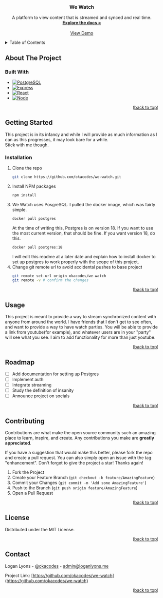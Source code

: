 <!-- Improved compatibility of back to top link: See: https://github.com/othneildrew/Best-README-Template/pull/73 -->
<a id="readme-top"></a>
<!--
*** Thanks for checking out the Best-README-Template. If you have a suggestion
*** that would make this better, please fork the repo and create a pull request
*** or simply open an issue with the tag "enhancement".
*** Don't forget to give the project a star!
*** Thanks again! Now go create something AMAZING! :D
-->



<!-- PROJECT SHIELDS -->
<!--
*** I'm using markdown "reference style" links for readability.
*** Reference links are enclosed in brackets [ ] instead of parentheses ( ).
*** See the bottom of this document for the declaration of the reference variables
*** for contributors-url, forks-url, etc. This is an optional, concise syntax you may use.
*** https://www.markdownguide.org/basic-syntax/#reference-style-links
-->
<!-- [![Contributors][contributors-shield]][contributors-url]
[![Forks][forks-shield]][forks-url]
[![Stargazers][stars-shield]][stars-url]
[![Issues][issues-shield]][issues-url]
[![project_license][license-shield]][license-url]
[![LinkedIn][linkedin-shield]][linkedin-url] -->



<!-- PROJECT LOGO -->
<br />
<!-- <div align="center">
  <a href="https://github.com/okacodes/we-watch">
    <img src="images/logo.png" alt="Logo" width="80" height="80">
  </a> -->

<h3 align="center">We Watch</h3>

  <p align="center">
    A platform to view content that is streamed and synced and real time.
    <br />
    <a href="https://github.com/okacodes/we-watch"><strong>Explore the docs »</strong></a>
    <br />
    <br />
    <a href="https://github.com/okacodes/we-watch">View Demo</a>
    <!-- &middot;
    <a href="https://github.com/okacodes/we-watch/issues/new?labels=bug&template=bug-report---.md">Report Bug</a>
    &middot;
    <a href="https://github.com/okacodes/we-watch/issues/new?labels=enhancement&template=feature-request---.md">Request Feature</a> -->
  </p>
</div>



<!-- TABLE OF CONTENTS -->
<details>
  <summary>Table of Contents</summary>
  <ol>
    <li>
      <a href="#about-the-project">About The Project</a>
      <ul>
        <li><a href="#built-with">Built With</a></li>
      </ul>
    </li>
    <li>
      <a href="#getting-started">Getting Started</a>
      <ul>
        <li><a href="#prerequisites">Prerequisites</a></li>
        <li><a href="#installation">Installation</a></li>
      </ul>
    </li>
    <li><a href="#usage">Usage</a></li>
    <li><a href="#roadmap">Roadmap</a></li>
    <li><a href="#contributing">Contributing</a></li>
    <li><a href="#license">License</a></li>
    <li><a href="#contact">Contact</a></li>
    <!-- <li><a href="#acknowledgments">Acknowledgments</a></li> -->
  </ol>
</details>



<!-- ABOUT THE PROJECT -->
## About The Project

<!-- [![Product Name Screen Shot][product-screenshot]](https://example.com) -->
<!-- 
<p align="right">(<a href="#readme-top">back to top</a>)</p> -->



### Built With

* [![PostgreSQL][PostgreSQL]][Postgres-url]
* [![Express][Express.js]][Express-url]
* [![React][React.js]][React-url]
* [![Node][Node.js]][Node-url]
<!-- * [![Angular][Angular.io]][Angular-url]
* [![Svelte][Svelte.dev]][Svelte-url]
* [![Laravel][Laravel.com]][Laravel-url]
* [![Bootstrap][Bootstrap.com]][Bootstrap-url]
* [![JQuery][JQuery.com]][JQuery-url] -->

<p align="right">(<a href="#readme-top">back to top</a>)</p>



<!-- GETTING STARTED -->
## Getting Started

This project is in its infancy and while I will provide as much information as I can as this progresses, it may look bare for a while.</br>
Stick with me though.
### Installation

1. Clone the repo
   ```sh
   git clone https://github.com/okacodes/we-watch.git
   ```
2. Install NPM packages
   ```sh
   npm install
   ```
3. We Watch uses PosgreSQL. I pulled the docker image, which was fairly simple.
   ```sh
   docker pull postgres
   ```
   At the time of writing this, Postgres is on version 18. If you want to use the most current version, that should be fine. If you want version 18, do this.
   ```sh
   docker pull postgres:18
   ```
   I will edit this readme at a later date and explain how to install docker to set up postgres to work properly with the scope of this project.
4. Change git remote url to avoid accidental pushes to base project
   ```sh
   git remote set-url origin okacodes/we-watch
   git remote -v # confirm the changes
   ```

<p align="right">(<a href="#readme-top">back to top</a>)</p>



<!-- USAGE EXAMPLES -->
## Usage

This project is meant to provide a way to stream synchronized content with anyone from around the world.
I have friends that I don't get to see often, and want to provide a way to have watch parties. You will be able to provide a link from youtube(for example),
and whatever users are in your "party" will see what you see. I aim to add functionality for more than just youtube.

<p align="right">(<a href="#readme-top">back to top</a>)</p>



<!-- ROADMAP -->
## Roadmap

- [ ] Add documentation for setting up Postgres
- [ ] Implement auth
- [ ] Integrate streaming
- [ ] Study the definition of insanity
- [ ] Announce project on socials
    <!-- - [ ] Nested Feature -->

<!-- See the [open issues](https://github.com/okacodes/we-watch/issues) for a full list of proposed features (and known issues). -->

<p align="right">(<a href="#readme-top">back to top</a>)</p>



<!-- CONTRIBUTING -->
## Contributing

Contributions are what make the open source community such an amazing place to learn, inspire, and create. Any contributions you make are **greatly appreciated**.

If you have a suggestion that would make this better, please fork the repo and create a pull request. You can also simply open an issue with the tag "enhancement".
Don't forget to give the project a star! Thanks again!

1. Fork the Project
2. Create your Feature Branch (`git checkout -b feature/AmazingFeature`)
3. Commit your Changes (`git commit -m 'Add some AmazingFeature'`)
4. Push to the Branch (`git push origin feature/AmazingFeature`)
5. Open a Pull Request

<p align="right">(<a href="#readme-top">back to top</a>)</p>

<!-- ### Top contributors:

<a href="https://github.com/okacodes/we-watch/graphs/contributors">
  <img src="https://contrib.rocks/image?repo=okacodes/we-watch" alt="contrib.rocks image" />
</a> -->



<!-- LICENSE -->
## License

Distributed under the MIT License.

<p align="right">(<a href="#readme-top">back to top</a>)</p>



<!-- CONTACT -->
## Contact

Logan Lyons - [@okacodes](https://twitter.com/okacodes) - admin@loganlyons.me

Project Link: [https://github.com/okacodes/we-watch](https://github.com/okacodes/we-watch)

<p align="right">(<a href="#readme-top">back to top</a>)</p>



<!-- ACKNOWLEDGMENTS -->
<!-- ## Acknowledgments

* []()
* []()
* []() -->
<!-- 
<p align="right">(<a href="#readme-top">back to top</a>)</p> -->



<!-- MARKDOWN LINKS & IMAGES -->
<!-- https://www.markdownguide.org/basic-syntax/#reference-style-links -->
[contributors-shield]: https://img.shields.io/github/contributors/okacodes/we-watch.svg?style=for-the-badge
[contributors-url]: https://github.com/okacodes/we-watch/graphs/contributors
[forks-shield]: https://img.shields.io/github/forks/okacodes/we-watch.svg?style=for-the-badge
[forks-url]: https://github.com/okacodes/we-watch/network/members
[stars-shield]: https://img.shields.io/github/stars/okacodes/we-watch.svg?style=for-the-badge
[stars-url]: https://github.com/okacodes/we-watch/stargazers
[issues-shield]: https://img.shields.io/github/issues/okacodes/we-watch.svg?style=for-the-badge
[issues-url]: https://github.com/okacodes/we-watch/issues
[license-shield]: https://img.shields.io/github/license/okacodes/we-watch.svg?style=for-the-badge
[license-url]: https://github.com/okacodes/we-watch/blob/master/LICENSE.txt
[linkedin-shield]: https://img.shields.io/badge/-LinkedIn-black.svg?style=for-the-badge&logo=linkedin&colorB=555
[linkedin-url]: https://linkedin.com/in/loganxlyons
<!-- [product-screenshot]: images/screenshot.png -->
<!-- Shields.io badges. You can a comprehensive list with many more badges at: https://github.com/inttter/md-badges -->
[PostgreSQL]: https://img.shields.io/badge/PostgreSQL-6294BE?style=for-the-badge&logo=postgresql&logoColor=white
[Postgres-url]: https://www.postgresql.org/
[Node.js]: https://img.shields.io/badge/Node.JS-68A063?style=for-the-badge&logo=node.js&logoColor=white
[Node-url]: https://nodejs.org/
[React.js]: https://img.shields.io/badge/React-20232A?style=for-the-badge&logo=react&logoColor=61DAFB
[React-url]: https://reactjs.org/
[Express.js]: https://img.shields.io/badge/Express.js-35495E?style=for-the-badge&logo=express&logoColor=4FC08D
[Express-url]: https://expressjs.com/
<!-- [Angular.io]: https://img.shields.io/badge/Angular-DD0031?style=for-the-badge&logo=angular&logoColor=white
[Angular-url]: https://angular.io/
[Svelte.dev]: https://img.shields.io/badge/Svelte-4A4A55?style=for-the-badge&logo=svelte&logoColor=FF3E00
[Svelte-url]: https://svelte.dev/
[Laravel.com]: https://img.shields.io/badge/Laravel-FF2D20?style=for-the-badge&logo=laravel&logoColor=white
[Laravel-url]: https://laravel.com
[Bootstrap.com]: https://img.shields.io/badge/Bootstrap-563D7C?style=for-the-badge&logo=bootstrap&logoColor=white
[Bootstrap-url]: https://getbootstrap.com
[JQuery.com]: https://img.shields.io/badge/jQuery-0769AD?style=for-the-badge&logo=jquery&logoColor=white
[JQuery-url]: https://jquery.com  -->